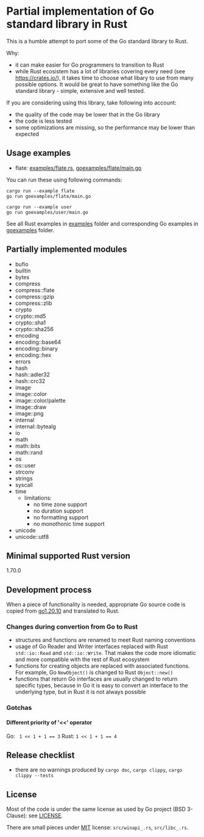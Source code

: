 # Partial implementation of Go standard library in Rust

This is a humble attempt to port some of the Go standard library to Rust.

Why:
- it can make easier for Go programmers to transition to Rust
- while Rust ecosistem has a lot of libraries covering every need (see https://crates.io/),
  it takes time to choose what libary to use from many possible options.
  It would be great to have something like the Go standard library - simple, extensive
  and well tested.

If you are considering using this library, take following into account:
- the quality of the code may be lower that in the Go library
- the code is less tested
- some optimizations are missing, so the performance may be lower than expected

## Usage examples

- flate: [examples/flate.rs](examples/flate.rs), [goexamples/flate/main.go](goexamples/flate/main.go)

You can run these using following commands:

```
cargo run --example flate
go run goexamples/flate/main.go

cargo run --example user
go run goexamples/user/main.go
```

See all Rust examples in [examples](./examples) folder and
corresponding Go examples in [goexamples](./goexamples) folder.

## Partially implemented modules

- bufio
- builtin
- bytes
- compress
- compress::flate
- compress::gzip
- compress::zlib
- crypto
- crypto::md5
- crypto::sha1
- crypto::sha256
- encoding
- encoding::base64
- encoding::binary
- encoding::hex
- errors
- hash
- hash::adler32
- hash::crc32
- image
- image::color
- image::color/palette
- image::draw
- image::png
- internal
- internal::bytealg
- io
- math
- math::bits
- math::rand
- os
- os::user
- strconv
- strings
- syscall
- time
  - limitations:
    - no time zone support
    - no duration support
    - no formatting support
    - no monothonic time support
- unicode
- unicode::utf8

## Minimal supported Rust version

1.70.0

## Development process

When a piece of functionality is needed, appropriate Go source code is copied from
[go1.20.10](https://github.com/golang/go/tree/go1.20.10/src) and translated to Rust.

### Changes during convertion from Go to Rust

- structures and functions are renamed to meet Rust naming conventions
- usage of Go Reader and Writer interfaces replaced with Rust `std::io::Read` and
  `std::io::Write`.  That makes the code more idiomatic and more compatible with
  the rest of Rust ecosystem
- functions for creating objects are replaced with associated functions.  For example,
  Go `NewObject()` is changed to Rust `Object::new()`
- functions that return Go interfaces are usually changed to return specific types,
  because in Go it is easy to convert an interface to the underlying type, but in Rust
  it is not always possible

### Gotchas

#### Different priority of '<<' operator

Go: ` 1 << 1 + 1 == 3`
Rust: `1 << 1 + 1 == 4`

## Release checklist

- there are no warnings produced by `cargo doc`, `cargo clippy`, `cargo clippy --tests`

## License

Most of the code is under the same license as used by Go project (BSD 3-Clause):
see [LICENSE](./LICENSE).

There are small pieces under [MIT](https://opensource.org/license/mit/) license:
`src/winapi_.rs`, `src/libc_.rs`.
